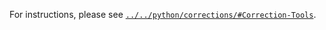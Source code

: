 For instructions, please see [`../../python/corrections/#Correction-Tools`](../../python/corrections/#Correction-Tools).

